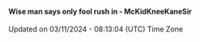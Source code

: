 #### Wise man says only fool rush in - McKidKneeKaneSir
Updated on 03/11/2024 - 08:13:04 (UTC) Time Zone
